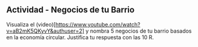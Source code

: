 ## Actividad - Negocios de tu Barrio
Visualiza el (video)[https://www.youtube.com/watch?v=aB2mK5QKyvY&authuser=2] y nombra 5 negocios de tu barrio basados en la economía circular. Justifica tu respuesta con las 10 R.